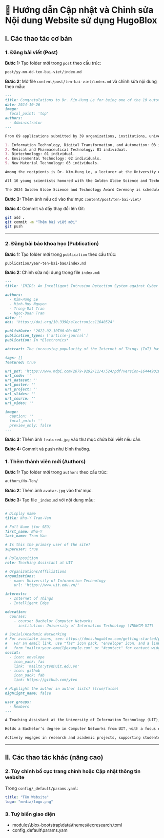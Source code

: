 
# 📘 Hướng dẫn Cập nhật và Chỉnh sửa Nội dung Website sử dụng HugoBlox

## I. Các thao tác cơ bản

### 1. Đăng bài viết (Post)

**Bước 1:** Tạo folder mới trong `post` theo cấu trúc:
```bash
post/yy-mm-dd-ten-bai-viet/index.md
```

**Bước 2:** Mở file `content/post/ten-bai-viet/index.md` và chỉnh sửa nội dung theo mẫu:
```markdown
---
title: Congratulations to Dr. Kim-Hung Le for being one of the 10 outstanding scientists receiving the 2024 Golden Globe Award!
date: 2024-10-26
image:
  focal_point: 'top'
authors:
  - Administrator
---

From 69 applications submitted by 39 organizations, institutions, universities, research institutes, businesses across the country, as well as the Vietnamese Embassy, the Vietnamese Youth and Student Associations abroad, the Central Secretariat of the Youth Union has decided to award the 2024 Golden Globe Science and Technology Award to 10 outstanding young scientists based on the nominations of the Golden Globe Science and Technology Award Council. The awards are distributed across the following fields:

1. Information Technology, Digital Transformation, and Automation: 03 individuals.
2. Medical and Pharmaceutical Technology: 01 individual.
3. Biotechnology: 01 individual.
4. Environmental Technology: 02 individuals.
5. New Material Technology: 03 individuals.

Among the recipients is Dr. Kim-Hung Le, a lecturer at the University of Information Technology, who is recognized as one of the 10 outstanding figures receiving this year’s Golden Globe Award.

All 10 young scientists honored with the Golden Globe Science and Technology Award have demonstrated outstanding research achievements, obtained multiple patents and useful solutions, published high-quality international papers, and received numerous domestic and international awards and medals.

The 2024 Golden Globe Science and Technology Award Ceremony is scheduled to take place on November 7-8, 2024, in Hanoi.
```

**Bước 3:** Thêm ảnh nếu có vào thư mục `content/post/ten-bai-viet/`

**Bước 4:** Commit và đẩy thay đổi lên Git:
```bash
git add .
git commit -m "Thêm bài viết mới"
git push
```

---

### 2. Đăng bài báo khoa học (Publication)

**Bước 1:** Tạo folder mới trong `publication` theo cấu trúc:
```bash
publication/year-ten-bai-bao/index.md
```

**Bước 2:** Chỉnh sửa nội dung trong file `index.md`:
```markdown
---
title: 'IMIDS: An Intelligent Intrusion Detection System against Cyber Threats in IoT'

authors:
  - Kim-Hung Le
  - Minh-Huy Nguyen
  - Trong-Dat Tran
  - Ngoc-Duan Tran
date: ''
doi: 'https://doi.org/10.3390/electronics11040524'

publishDate: '2022-02-10T00:00:00Z'
publication_types: ['article-journal']
publication: In *Electronics*

abstract: The increasing popularity of the Internet of Things (IoT) has significantly impacted our daily lives in the past few years. On one hand, it brings convenience, simplicity, and efficiency for us; on the other hand, the devices are susceptible to various cyber-attacks due to the lack of solid security mechanisms and hardware security support. In this paper, we present IMIDS, an intelligent intrusion detection system (IDS) to protect IoT devices. IMIDS’s core is a lightweight convolutional neural network model to classify multiple cyber threats. To mitigate the training data shortage issue, we also propose an attack data generator powered by a conditional generative adversarial network. In the experiment, we demonstrate that IMIDS could detect nine cyber-attack types (e.g., backdoors, shellcode, worms) with an average F-measure of 97.22% and outperforms its competitors. Furthermore, IMIDS’s detection performance is notably improved after being further trained by the data generated by our attack data generator. These results demonstrate that IMIDS can be a practical IDS for the IoT scenario.

tags: []
featured: true

url_pdf: 'https://www.mdpi.com/2079-9292/11/4/524/pdf?version=1644490104'
url_code: ''
url_dataset: ''
url_poster: ''
url_project: ''
url_slides: ''
url_source: ''
url_video: ''

image:
  caption: ''
  focal_point: ''
  preview_only: false
---
```

**Bước 3:** Thêm ảnh `featured.jpg` vào thư mục chứa bài viết nếu cần.

**Bước 4:** Commit và push như bình thường.


### 1. Thêm thành viên mới (Authors)
**Bước 1:** Tạo folder mới trong `authors` theo cấu trúc:
```bash
authors/Ho-Ten/
```
**Bước 2:** Thêm ảnh `avatar.jpg` vào thư mục.

**Bước 3:** Tạo file `_index.md` với nội dung mẫu:

```markdown
---
# Display name
title: Nhu-Y Tran-Van

# Full Name (for SEO)
first_name: Nhu-Y
last_name: Tran-Van

# Is this the primary user of the site?
superuser: true

# Role/position
role: Teaching Assistant at UIT

# Organizations/Affiliations
organizations:
  - name: University of Information Technology
    url: 'https://www.uit.edu.vn/'

interests:
  - Internet of Things
  - Intelligent Edge

education:
  courses:
    - course: Bachelor Computer Networks
      institution: University of Information Technology (VNUHCM-UIT)

# Social/Academic Networking
# For available icons, see: https://docs.hugoblox.com/getting-started/page-builder/#icons
#   For an email link, use "fas" icon pack, "envelope" icon, and a link in the
#   form "mailto:your-email@example.com" or "#contact" for contact widget.
social:
  - icon: envelope
    icon_pack: fas
    link: 'mailto:ytvn@uit.edu.vn'
  - icon: github
    icon_pack: fab
    link: https://github.com/ytvn

# Highlight the author in author lists? (true/false)
highlight_name: false

user_groups:
  - Members
---

A Teaching Assistant at the University of Information Technology (UIT), Vietnam National University Ho Chi Minh City (VNUHCM-UIT), with a strong interest in Internet of Things (IoT) and Intelligent Edge Computing.

Holds a Bachelor’s degree in Computer Networks from UIT, with a focus on network architecture, IoT applications, and distributed computing. Passionate about exploring emerging technologies, optimizing edge computing solutions, and enhancing IoT connectivity for real-world applications.

Actively engages in research and academic projects, supporting students in computer networking, IoT development, and intelligent systems. Dedicated to bridging the gap between theory and practice, fostering innovation, and contributing to the advancement of smart and connected technologies.
```

---



## II. Các thao tác khác (nâng cao)

### 2. Tùy chỉnh bố cục trang chính hoặc Cập nhật thông tin website

Trong `config/_default/params.yaml`:
```yaml
title: "Tên Website"
logo: "media/logo.png"
```

### 3. Tuỳ biến giao diện

- modules\blox-bootstrap\data\themes\iecresearch.toml
- config\_default\params.yam